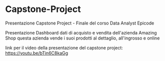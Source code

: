 # Capstone-Project
Presentazione Capstone Project - Finale del corso Data Analyst Epicode 

Presentazione Dashboard dati di acquisto e vendita dell'azienda Amazing Shop 
questa azienda vende i suoi prodotti al dettaglio, all'ingrosso e online

link per il video della presentazione del capstone project: https://youtu.be/bTin6C8kaGg


